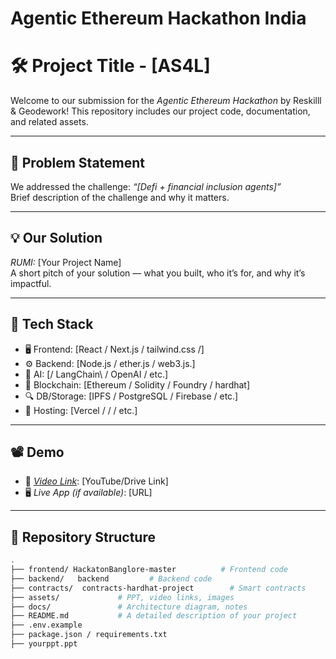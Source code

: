 # Agentic Ethereum Hackathon India

# 🛠 Project Title - [AS4L]

Welcome to our submission for the *Agentic Ethereum Hackathon* by Reskilll & Geodework! This repository includes our project code, documentation, and related assets.

---

## 📌 Problem Statement

We addressed the challenge: *“[Defi + financial inclusion agents]”*  
Brief description of the challenge and why it matters.

---

## 💡 Our Solution

*RUMI:* [Your Project Name]  
A short pitch of your solution — what you built, who it’s for, and why it’s impactful.

---

## 🧱 Tech Stack

- 🖥 Frontend: [React / Next.js / tailwind.css /]
- ⚙ Backend: [Node.js / ether.js / web3.js.]
- 🧠 AI: [/ LangChain\ / OpenAI / etc.]
- 🔗 Blockchain: [Ethereum / Solidity / Foundry / hardhat]
- 🔍 DB/Storage: [IPFS / PostgreSQL / Firebase / etc.]
- 🚀 Hosting: [Vercel / /  / etc.]

---

## 📽 Demo

- 🎥 *[Video Link](https://drive.google.com/file/d/104FJq-IBxiInE5Dgg1vkMRRpbreQxm07/view?usp=sharing)*: [YouTube/Drive Link]  
- 🖥 *Live App (if available)*: [URL]

---

## 📂 Repository Structure

```bash
.
├── frontend/ HackatonBanglore-master          # Frontend code
├── backend/   backend         # Backend code
├── contracts/  contracts-hardhat-project        # Smart contracts
├── assets/             # PPT, video links, images
├── docs/               # Architecture diagram, notes
├── README.md           # A detailed description of your project
├── .env.example
├── package.json / requirements.txt
├── yourppt.ppt

